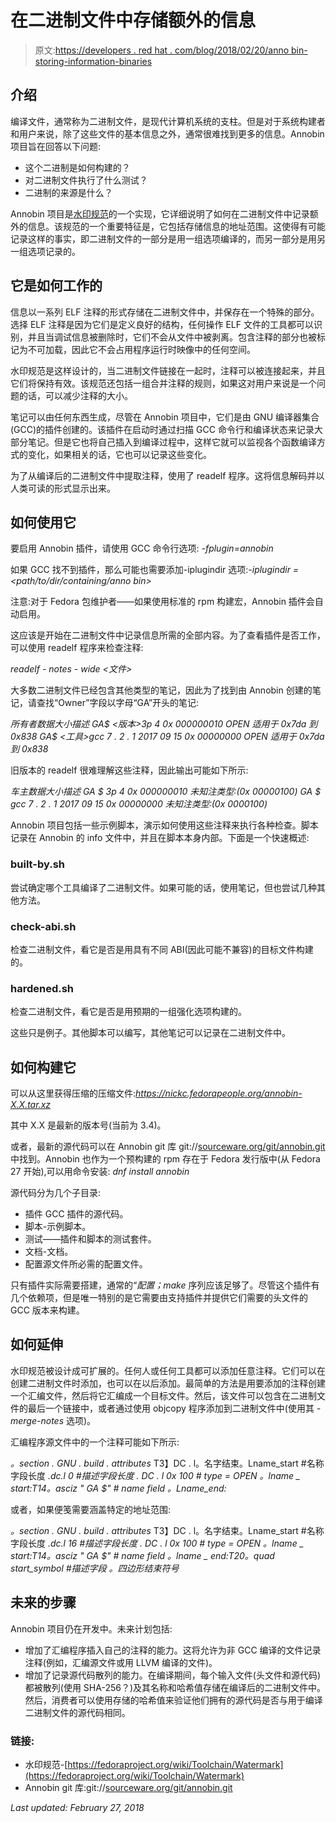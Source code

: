 # 在二进制文件中存储额外的信息

> 原文:[https://developers . red hat . com/blog/2018/02/20/anno bin-storing-information-binaries](https://developers.redhat.com/blog/2018/02/20/annobin-storing-information-binaries)

## 介绍

编译文件，通常称为二进制文件，是现代计算机系统的支柱。但是对于系统构建者和用户来说，除了这些文件的基本信息之外，通常很难找到更多的信息。Annobin 项目旨在回答以下问题:

*   这个二进制是如何构建的？
*   对二进制文件执行了什么测试？
*   二进制的来源是什么？

Annobin 项目是[水印规范](https://fedoraproject.org/wiki/Toolchain/Watermark)的一个实现，它详细说明了如何在二进制文件中记录额外的信息。该规范的一个重要特征是，它包括存储信息的地址范围。这使得有可能记录这样的事实，即二进制文件的一部分是用一组选项编译的，而另一部分是用另一组选项记录的。

## 它是如何工作的

信息以一系列 ELF 注释的形式存储在二进制文件中，并保存在一个特殊的部分。选择 ELF 注释是因为它们是定义良好的结构，任何操作 ELF 文件的工具都可以识别，并且当调试信息被删除时，它们不会从文件中被剥离。包含注释的部分也被标记为不可加载，因此它不会占用程序运行时映像中的任何空间。

水印规范是这样设计的，当二进制文件链接在一起时，注释可以被连接起来，并且它们将保持有效。该规范还包括一组合并注释的规则，如果这对用户来说是一个问题的话，可以减少注释的大小。

笔记可以由任何东西生成，尽管在 Annobin 项目中，它们是由 GNU 编译器集合(GCC)的插件创建的。该插件在启动时通过扫描 GCC 命令行和编译状态来记录大部分笔记。但是它也将自己插入到编译过程中，这样它就可以监视各个函数编译方式的变化，如果相关的话，它也可以记录这些变化。

为了从编译后的二进制文件中提取注释，使用了 readelf 程序。这将信息解码并以人类可读的形式显示出来。

## 如何使用它

要启用 Annobin 插件，请使用 GCC 命令行选项: *-fplugin=annobin*

如果 GCC 找不到插件，那么可能也需要添加-iplugindir 选项:*-iplugindir =<path/to/dir/containing/anno bin>*

注意:对于 Fedora 包维护者——如果使用标准的 rpm 构建宏，Annobin 插件会自动启用。

这应该是开始在二进制文件中记录信息所需的全部内容。为了查看插件是否工作，可以使用 readelf 程序来检查注释:

*readelf - notes - wide <文件>*

大多数二进制文件已经包含其他类型的笔记，因此为了找到由 Annobin 创建的笔记，请查找“Owner”字段以字母“GA”开头的笔记:

*所有者数据大小描述*
*GA$ <版本>3p 4 0x 000000010 OPEN 适用于 0x7da 到 0x838*
*GA$ <工具>gcc 7 . 2 . 1 2017 09 15 0x 00000000 OPEN 适用于 0x7da 到 0x838*

旧版本的 readelf 很难理解这些注释，因此输出可能如下所示:

*车主数据大小描述*
*GA $ 3p 4 0x 000000010 未知注类型:(0x 00000100)*
*GA $ gcc 7 . 2 . 1 2017 09 15 0x 00000000 未知注类型:(0x 0000100)*

Annobin 项目包括一些示例脚本，演示如何使用这些注释来执行各种检查。脚本记录在 Annobin 的 info 文件中，并且在脚本本身内部。下面是一个快速概述:

### built-by.sh

尝试确定哪个工具编译了二进制文件。如果可能的话，使用笔记，但也尝试几种其他方法。

### check-abi.sh

检查二进制文件，看它是否是用具有不同 ABI(因此可能不兼容)的目标文件构建的。

### hardened.sh

检查二进制文件，看它是否是用预期的一组强化选项构建的。

这些只是例子。其他脚本可以编写，其他笔记可以记录在二进制文件中。

## 如何构建它

可以从这里获得压缩的压缩文件:*https://nickc.fedorapeople.org/annobin-X.X.tar.xz*

其中 X.X 是最新的版本号(当前为 3.4)。

或者，最新的源代码可以在 Annobin git 库 git://[sourceware.org/git/annobin.git](http://sourceware.org/git/annobin.git)中找到。Annobin 也作为一个预构建的 rpm 存在于 Fedora 发行版中(从 Fedora 27 开始),可以用命令安装: *dnf install annobin*

源代码分为几个子目录:

*   插件 GCC 插件的源代码。
*   脚本-示例脚本。
*   测试——插件和脚本的测试套件。
*   文档-文档。
*   配置源文件所必需的配置文件。

只有插件实际需要搭建，通常的“*配置；make* 序列应该足够了。尽管这个插件有几个依赖项，但是唯一特别的是它需要由支持插件并提供它们需要的头文件的 GCC 版本来构建。

## 如何延伸

水印规范被设计成可扩展的。任何人或任何工具都可以添加任意注释。它们可以在创建二进制文件时添加，也可以在以后添加。最简单的方法是用要添加的注释创建一个汇编文件，然后将它汇编成一个目标文件。然后，该文件可以包含在二进制文件的最后一个链接中，或者通过使用 objcopy 程序添加到二进制文件中(使用其 *- merge-notes* 选项)。

汇编程序源文件中的一个注释可能如下所示:

*。section . GNU . build . attributes*
T3】DC . l。名字结束。Lname_start #名称字段长度
*.dc.l 0 #描述字段长度*
*. DC . l 0x 100 # type = OPEN*
*。lname _ start:*T14*。asciz " GA $<your-text-here>" # name field*
*。Lname_end:*

或者，如果便笺需要涵盖特定的地址范围:

*。section . GNU . build . attributes*
T3】DC . l。名字结束。Lname_start #名称字段长度
*.dc.l 16 #描述字段长度*
*. DC . l 0x 100 # type = OPEN*
*。lname _ start:*T14*。asciz " GA $<your-text-here>" # name field*
*。lname _ end:*T20*。quad start_symbol #描述字段*
*。四边形结束符号*

## 未来的步骤

Annobin 项目仍在开发中。未来计划包括:

*   增加了汇编程序插入自己的注释的能力。这将允许为非 GCC 编译的文件记录注释(例如，汇编源文件或用 LLVM 编译的文件)。
*   增加了记录源代码散列的能力。在编译期间，每个输入文件(头文件和源代码)都被散列(使用 SHA-256？)及其名称和哈希值存储在编译后的二进制文件中。然后，消费者可以使用存储的哈希值来验证他们拥有的源代码是否与用于编译二进制文件的源代码相同。

### 链接:

*   水印规范-[https://fedoraproject.org/wiki/Toolchain/Watermark](https://fedoraproject.org/wiki/Toolchain/Watermark)
*   Annobin git 库:git://[sourceware.org/git/annobin.git](http://sourceware.org/git/annobin.git)

*Last updated: February 27, 2018*
